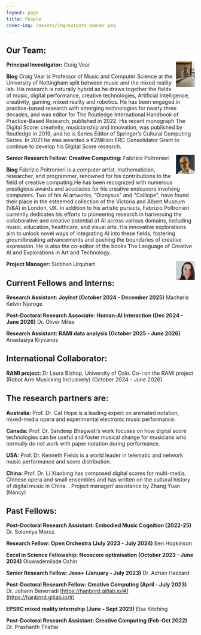 ```yaml
---
layout: page
title: People
cover-img: /assets/img/outputs_banner.png
---
```


## Our Team:

<img align="right" width="10%" height="10%" src="/assets/img/craig_naples.jpg">

**Principal Investigator:** Craig Vear


**Biog** Craig Vear is Professor of Music and Computer Science at the University of Nottingham split between music and the mixed
reality lab. His research is naturally hybrid as he draws together the fields of music, digital performance, creative technologies,
Artificial Intelligence, creativity, gaming, mixed reality and robotics. He has been engaged in practice-based research with
emerging technologies for nearly three decades, and was editor for The Routledge International Handbook of Practice-Based
Research, published in 2022. His recent monograph The Digital Score: creativity, musicianship and innovation, was published by
Routledge in 2019, and he is Series Editor of Springer’s Cultural Computing Series. In 2021 he was awarded a €2Million ERC
Consolidator Grant to continue to develop his Digital Score research.

 

<img align="right" width="10%" height="10%" src="/assets/img/fabrizio.jpg">

**Senior Research Fellow: Creative Computing:** Fabrizio Poltronieri


**Biog** Fabrizio Poltronieri is a computer artist, mathematician, researcher, and programmer, 
renowned for his contributions to the field of creative computing.He has been recognized with numerous 
prestigious awards and accolades for his creative endeavors involving computers. Two of his AI artworks, 
"Dionysus" and "Calliope", have found their place in the esteemed collection of the Victoria and Albert Museum (V&A) in 
London, UK. In addition to his artistic pursuits, Fabrizio Poltronieri currently dedicates his efforts to pioneering 
research in harnessing the collaborative and creative potential of AI across various domains, including music, 
education, healthcare, and visual arts. His innovative explorations aim to unlock novel ways of integrating AI into 
these fields, fostering groundbreaking advancements and pushing the boundaries of creative expression. He is also the 
co-editor of the books The Language of Creative AI and Explorations in Art and Technology.


<img align="right" width="10%" height="10%" src="/assets/img/siobhan_thumbnail.jpg">

**Project Manager:** Siobhan Urquhart



## Current Fellows and Interns:

**Research Assistant: JoyInst (October 2024 - December 2025)** Macharia Kelvin Njoroge 
 
**Post-Doctoral Research Associate: Human-AI Interaction (Dec 2024 - June 2026)** Dr. Oliver Miles
 
**Research Assistant: RAMI data analysis (October 2025 - June 2026)** Anastasiya Kryvanos 


## International Collaborator:

**RAMI project:** Dr Laura Bishop, University of Oslo. Co-I on the RAMI project (Robot Arm Musicking Inclusively) (October 2024 - June 2026)


## The research partners are:

**Australia:** Prof. Dr. Cat Hope is a leading expert on animated notation, mixed-media opera and experimental electronic music performance.

**Canada:** Prof. Dr. Sandeep Bhagwati’s work focuses on how digital score technologies can be useful and foster musical change for musicians who normally do not work with paper notation during performance.

**USA:** Prof. Dr. Kenneth Fields is a world leader in telematic and network music performance and score distribution.

**China:** Prof. Dr. Li Xiaobing has composed digital scores for multi-media, Chinese opera and small ensembles and has written on the cultural history of digital music in China. . Project manager/ assistance by Zhang Yuan (Nancy)


## Past Fellows:

**Post-Doctoral Research Assistant: Embodied Music Cognition (2022-25)** Dr. Solomiya Moroz

**Research Fellow: Open Orchestra (July 2023 - July 2024)** Ben Hopkinson

**Excel in Science Fellowship: Neoscore optimisation (October 2023 - June 2024)** Oluwademilade Oshin

**Senior Research Fellow: Jess+ (January - July 2023)** Dr. Adrian Hazzard

**Post-Doctoral Research Fellow: Creative Computing (April - July 2023)** Dr. Johann Benerradi [https://hanbnrd.gitlab.io/#](https://hanbnrd.gitlab.io/#)
 
**EPSRC mixed reality internship (June - Sept 2023)** Elsa Kitching

**Post-Doctoral Research Assistant: Creative Computing (Feb-Oct 2022)** Dr. Prashanth Thattai